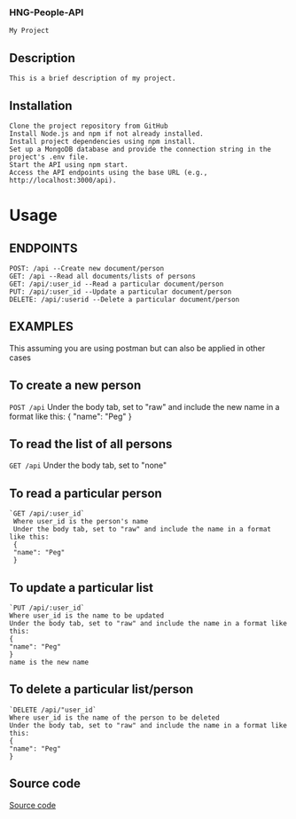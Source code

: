 ### HNG-People-API
    My Project

## Description
    This is a brief description of my project.

## Installation
    Clone the project repository from GitHub
    Install Node.js and npm if not already installed.
    Install project dependencies using npm install.
    Set up a MongoDB database and provide the connection string in the project's .env file.
    Start the API using npm start.
    Access the API endpoints using the base URL (e.g., http://localhost:3000/api).

# Usage
 ## ENDPOINTS
    POST: /api --Create new document/person
    GET: /api --Read all documents/lists of persons
    GET: /api/:user_id --Read a particular document/person
    PUT: /api/:user_id --Update a particular document/person
    DELETE: /api/:userid --Delete a particular document/person

 ## EXAMPLES
   This assuming you are using postman but can also be applied in other cases
  ## To create a new person
   `POST /api`
   Under the body tab, set to "raw" and include the new name in a format like this:
   {
    "name": "Peg"
   }
  ## To read the list of all persons
   `GET /api`
   Under the body tab, set to "none"
  ## To read a particular person
    `GET /api/:user_id`
     Where user_id is the person's name
     Under the body tab, set to "raw" and include the name in a format like this:
     {
     "name": "Peg"
     }
  ## To update a particular list
    `PUT /api/:user_id`
    Where user_id is the name to be updated
    Under the body tab, set to "raw" and include the name in a format like this:
    {
    "name": "Peg"
    }
    name is the new name
  ## To delete a particular list/person
    `DELETE /api/"user_id`
    Where user_id is the name of the person to be deleted
    Under the body tab, set to "raw" and include the name in a format like this:
    {
    "name": "Peg"
    }
## Source code
[Source code](https://github.com/Chimamanda16/HNG-People-API/blob/main/app.js "Visit GitHub")

